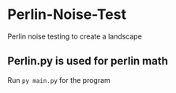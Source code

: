 # Perlin-Noise-Test
Perlin noise testing to create a landscape

## Perlin.py is used for perlin math
Run `py main.py` for the program
